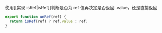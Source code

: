 使用[[实现 isRef|isRef]]判断是否为 ref 值再决定是否返回 .value，还是直接返回
```ts
export function unRef(ref) {
  return isRef(ref) ? ref.value : ref;
}
```